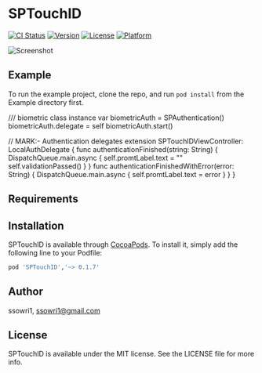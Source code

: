 # SPTouchID

[![CI Status](https://img.shields.io/travis/ssowri1/SPTouchID.svg?style=flat)](https://travis-ci.org/ssowri1/SPTouchID)
[![Version](https://img.shields.io/cocoapods/v/SPTouchID.svg?style=flat)](https://cocoapods.org/pods/SPTouchID)
[![License](https://img.shields.io/cocoapods/l/SPTouchID.svg?style=flat)](https://cocoapods.org/pods/SPTouchID)
[![Platform](https://img.shields.io/cocoapods/p/SPTouchID.svg?style=flat)](https://cocoapods.org/pods/SPTouchID)

![Screenshot](https://github.com/ssowri1/SPTouchID/blob/50e041697b11dbcfb8cd0517663a755354c52170/SPTouchID/Assets/touchAnimationSS.gif?raw=true)

## Example

To run the example project, clone the repo, and run `pod install` from the Example directory first.

/// biometric class instance
var biometricAuth = SPAuthentication()
biometricAuth.delegate = self
biometricAuth.start()


// MARK:- Authentication delegates
extension SPTouchIDViewController: LocalAuthDelegate {
func authenticationFinished(string: String) {
DispatchQueue.main.async {
self.promtLabel.text = ""
self.validationPassed()
}
}
func authenticationFinishedWithError(error: String) {
DispatchQueue.main.async {
self.promtLabel.text = error
}
}
}

## Requirements

## Installation

SPTouchID is available through [CocoaPods](https://cocoapods.org). To install
it, simply add the following line to your Podfile:

```ruby
pod 'SPTouchID','~> 0.1.7'
```

## Author

ssowri1, ssowri1@gmail.com

## License

SPTouchID is available under the MIT license. See the LICENSE file for more info.

